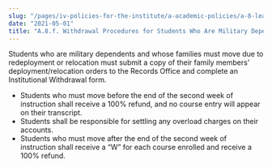 ```yaml
---
slug: "/pages/iv-policies-for-the-institute/a-academic-policies/a-8-leaves-of-absence-withdrawal-suspension-expulsion-and-graduation/a-8-f-withdrawal-procedures"
date: "2021-05-01"
title: "A.8.f. Withdrawal Procedures for Students Who Are Military Dependents Whose Families Must Move Due to Redeployment/Relocation"
---
```


Students who are military dependents and whose families must move due to redeployment or relocation must submit a copy of their family members’ deployment/relocation orders to the Records Office and complete an Institutional Withdrawal form.

- Students who must move before the end of the second week of instruction shall receive a 100% refund, and no course entry will appear on their transcript.
- Students shall be responsible for settling any overload charges on their accounts.
- Students who must move after the end of the second week of instruction shall receive a “W” for each course enrolled and receive a 100% refund.
